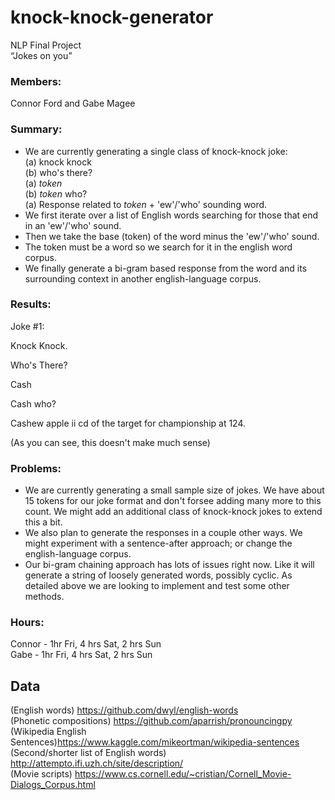 # knock-knock-generator

NLP Final Project <br />
“Jokes on you”

### Members: <br />
Connor Ford and Gabe Magee

### Summary:
- We are currently generating a single class of knock-knock joke: <br />
(a) knock knock <br />
(b) who's there? <br />
(a) _token_ <br />
(b) _token_ who? <br />
(a) Response related to _token_ + 'ew'/'who' sounding word. <br />
- We first iterate over a list of English words searching for those that end in an 'ew'/'who' sound. 
- Then we take the base (token) of the word minus the 'ew'/'who' sound.
- The token must be a word so we search for it in the english word corpus.
- We finally generate a bi-gram based response from the word and its surrounding context in another english-language corpus.

### Results: 
Joke #1:

Knock Knock.

Who's There?

Cash

Cash who?

Cashew apple ii cd of the target for championship at 124.

(As you can see, this doesn't make much sense)

### Problems: 
- We are currently generating a small sample size of jokes. We have about 15 tokens for our joke format and don't forsee adding many more to this count. We might add an additional class of knock-knock jokes to extend this a bit.
- We also plan to generate the responses in a couple other ways. We might experiment with a sentence-after approach; or change the english-language corpus.
- Our bi-gram chaining approach has lots of issues right now. Like it will generate a string of loosely generated words, possibly cyclic. As detailed above we are looking to implement and test some other methods.

### Hours: <br />
Connor - 1hr Fri, 4 hrs Sat, 2 hrs Sun <br />
Gabe - 1hr Fri, 4 hrs Sat, 2 hrs Sun



## Data 
(English words) https://github.com/dwyl/english-words <br />
(Phonetic compositions) https://github.com/aparrish/pronouncingpy <br />
(Wikipedia English Sentences)https://www.kaggle.com/mikeortman/wikipedia-sentences<br />
(Second/shorter list of English words) http://attempto.ifi.uzh.ch/site/description/ <br />
(Movie scripts) https://www.cs.cornell.edu/~cristian/Cornell_Movie-Dialogs_Corpus.html


